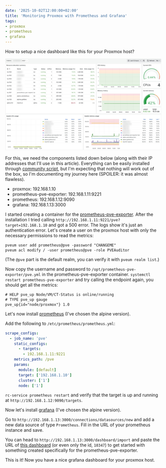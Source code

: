 ```yaml
---
date: '2025-10-02T12:00:00+02:00'
title: 'Monitoring Proxmox with Prometheus and Grafana'
tags:
- proxmox
- prometheus
- grafana
---
```


How to setup a nice dashboard like this for your Proxmox host?

![grafana](grafana.jpg)

For this, we need the components listed down below (along with their IP addresses that I'll use in this article). Everything can be easily installed through [community script](https://community-scripts.github.io/ProxmoxVE/scripts), but I'm expecting that nothing will work out of the box, so I'm documenting my journey here (SPOILER: it was almost flawless).

- proxmox: 192.168.1.10
- prometheus-pve-exporter: 192.168.1.11:9221
- prometheus: 192.168.1.12:9090
- grafana: 192.168.1.13:3000

I started creating a container for the [prometheus-pve-exporter](https://community-scripts.github.io/ProxmoxVE/scripts?id=prometheus-pve-exporter).
After the installation I tried calling `http://192.168.1.11:9221/pve?target=192.168.1.10` and got a 500 error.
The logs show it's just an authentication error.
Let's create a user on the proxmox host with only the necessary permissions to read the metrics:

```
pveum user add prometheus@pve -password "CHANGEME"
pveum acl modify / -user prometheus@pve -role PVEAuditor
```

(The `@pve` part is the default realm, you can verify it with `pveum realm list`.)

Now copy the username and password to `/opt/prometheus-pve-exporter/pve.yml` in the prometheus-pve-exporter container.
`systemctl restart prometheus-pve-exporter` and try calling the endpoint again, you should get all the metrics:

```
# HELP pve_up Node/VM/CT-Status is online/running
# TYPE pve_up gauge
pve_up{id="node/proxmox"} 1.0
```

Let's now install [prometheus](https://community-scripts.github.io/ProxmoxVE/scripts?id=prometheus) (I've chosen the alpine version).

Add the following to `/etc/prometheus/prometheus.yml`:

```yaml
scrape_configs:
  - job_name: 'pve'
    static_configs:
      - targets:
        - 192.168.1.11:9221
    metrics_path: /pve
    params:
      module: [default]
      target: ['192.168.1.10']
      cluster: ['1']
      node: ['1']
```

`rc-service prometheus restart` and verify that the target is up and running at `http://192.168.1.12:9090/targets`.

Now let's install [grafana](https://community-scripts.github.io/ProxmoxVE/scripts?id=grafana) (I've chosen the alpine version).

Go to `http://192.168.1.13:3000/connections/datasources/new` and add a new data source of type `Prometheus`.
Fill in the URL of your prometheus instance and save.

You can head to `http://192.168.1.13:3000/dashboard/import` and paste the URL of [this dashboard](https://grafana.com/grafana/dashboards/10347-proxmox-via-prometheus/) (or even only the id, `10347`) to get started with something created specifically for the prometheus-pve-exporter.

This is it! Now you have a nice grafana dashboard for your proxmox host.